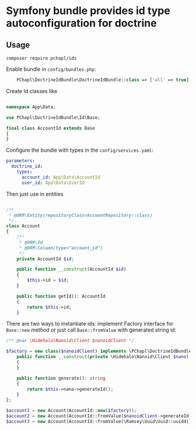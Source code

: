 # Symfony bundle provides id type autoconfiguration for doctrine

## Usage

`composer require pchapl/ids`

Enable bundle in `config/bundles.php`:

```php
    PChapl\DoctrineIdBundle\DoctrineIdBundle::class => ['all' => true],
```

Create Id classes like

```php

namespace App\Data;

use PChapl\DoctrineIdBundle\Id\Base;

final class AccountId extends Base
{
}

```

Configure the bundle with types in the `config/services.yaml`:

```yaml
parameters:
  doctrine_id:
    types:
      account_id: App\Data\AccountId
      user_id: App\Data\UserId
```

Then just use in entities

```php

/**
 * @ORM\Entity(repositoryClass=AccountRepository::class)
 */
class Account
{
    /**
     * @ORM\Id
     * @ORM\Column(type="account_id")
     */
    private AccountId $id;

    public function __construct(AccountId $id)
    {
        $this->id = $id;
    }

    public function getId(): AccountId
    {
        return $this->id;
    }
```

There are two ways to instantiate ids: implement Factory interface for `Base::new` method or just call `Base::fromValue`
with generated string id:

```php
/** @var \Hidehalo\Nanoid\Client $nanoidClient */

$factory = new class($nanoidClient) implements \PChapl\DoctrineIdBundle\Id\Factory {
    public function __construct(private \Hidehalo\Nanoid\Client $nano)
    {
    }

    public function generate(): string
    {
        return $this->nano->generateId();
    }
};

$account1 = new Account(AccountId::new($factory));
$account2 = new Account(AccountId::fromValue($nanoidClient->generateId()));
$account3 = new Account(AccountId::fromValue(\Ramsey\Uuid\Uuid::uuid4()->toString()));

```
